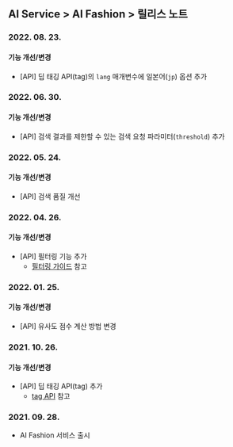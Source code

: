 ## AI Service > AI Fashion > 릴리스 노트

### 2022. 08. 23.
#### 기능 개선/변경
* [API] 딥 태깅 API(tag)의 `lang` 매개변수에 일본어(`jp`) 옵션 추가

### 2022. 06. 30.
#### 기능 개선/변경
* [API] 검색 결과를 제한할 수 있는 검색 요청 파라미터(`threshold`) 추가

### 2022. 05. 24.
#### 기능 개선/변경
* [API] 검색 품질 개선

### 2022. 04. 26.
#### 기능 개선/변경
* [API] 필터링 기능 추가
	* [필터링 가이드](./service-api-guide/#filtering-guide) 참고

### 2022. 01. 25.
#### 기능 개선/변경
* [API] 유사도 점수 계산 방법 변경

### 2021. 10. 26.
#### 기능 개선/변경
* [API] 딥 태깅 API(tag) 추가
	* [tag API](./service-api-guide/#tag-api) 참고

### 2021. 09. 28.
* AI Fashion 서비스 출시
